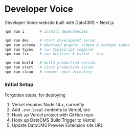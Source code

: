 # Developer Voice

Developer Voice website built with DatoCMS + Next.js

```sh
npm run i       # install dependencies

npm run dev     # start development server
npm run schema  # download graphql schema & codegen types
npm run types   # run typescript compiler
npm run fix     # run prettier & eslint --fix

npm run build   # build production version
npm run start   # start production server
npm run clean   # remove .next directory
```

### Initial Setup

Forgotten steps, for deploying

1. Vercel requires Node 14.x, currently
1. Add `.env.local` contents to Vercel, too
1. Hook up Vercel project with GitHub repo
1. Hook up DatoCMS Build Trigger to Vercel
1. Update DatoCMS Preview Extension site URL
